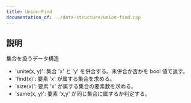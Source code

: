 ```yaml
---
title: Union-Find
documentation_of: ../data-structure/union-find.cpp
---
```


## 説明

集合を扱うデータ構造

- 'unite(x, y)': 集合 'x' と 'y' を併合する。未併合か否かを bool 値で返す。
- 'find(x)': 要素 'x' が属する集合を求める。
- 'size(x)': 要素 'x' が属する集合の要素数を求める。
- 'same(x, y)': 要素 'x,y' が同じ集合に属するか判定する。